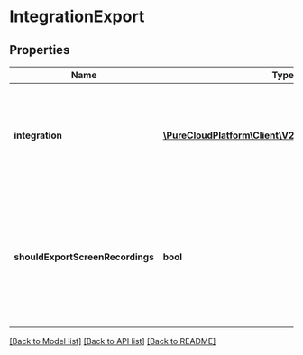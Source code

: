 # IntegrationExport

## Properties
Name | Type | Description | Notes
------------ | ------------- | ------------- | -------------
**integration** | [**\PureCloudPlatform\Client\V2\Model\DomainEntityRef**](DomainEntityRef.md) | The aws-s3-recording-bulk-actions-integration that the policy uses for exports. | 
**shouldExportScreenRecordings** | **bool** | True if the policy should export screen recordings in addition to the other conversation media. Default &#x3D; false | [optional] 

[[Back to Model list]](../README.md#documentation-for-models) [[Back to API list]](../README.md#documentation-for-api-endpoints) [[Back to README]](../README.md)


